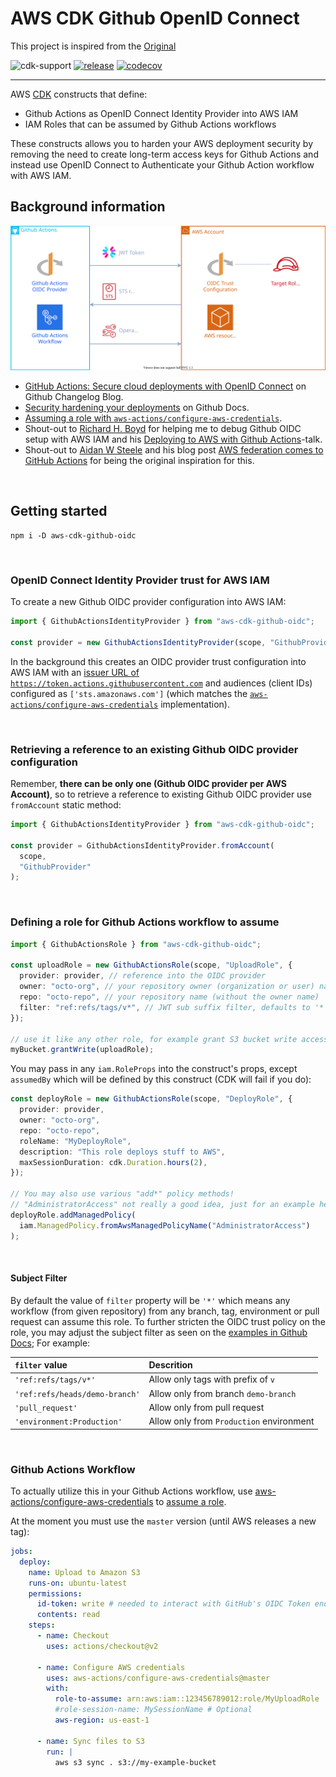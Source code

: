 # AWS CDK Github OpenID Connect

This project is inspired from the [Original](https://github.com/aripalo/aws-cdk-github-oidc)

![cdk-support](https://img.shields.io/badge/cdk-%20typescript%20|%20python%20-informational "TypeScript | Python")
[![release](https://github.com/aripalo/aws-cdk-github-oidc/actions/workflows/release.yml/badge.svg)](https://github.com/aripalo/aws-cdk-github-oidc/actions/workflows/release.yml)
[![codecov](https://codecov.io/gh/aripalo/aws-cdk-github-oidc/branch/main/graph/badge.svg?token=5X44RM6J17)](https://codecov.io/gh/aripalo/aws-cdk-github-oidc)

---

AWS [CDK](https://aws.amazon.com/cdk/) constructs that define:

- Github Actions as OpenID Connect Identity Provider into AWS IAM
- IAM Roles that can be assumed by Github Actions workflows

These constructs allows you to harden your AWS deployment security by removing the need to create long-term access keys for Github Actions and instead use OpenID Connect to Authenticate your Github Action workflow with AWS IAM.

## Background information

![github-aws-oidc](/assets/github-aws-oidc.svg "Github OIDC with AWS")

- [GitHub Actions: Secure cloud deployments with OpenID Connect](https://github.blog/changelog/2021-10-27-github-actions-secure-cloud-deployments-with-openid-connect/) on Github Changelog Blog.
- [Security hardening your deployments](https://docs.github.com/en/actions/deployment/security-hardening-your-deployments) on Github Docs.
- [Assuming a role with `aws-actions/configure-aws-credentials`](https://github.com/aws-actions/configure-aws-credentials#assuming-a-role).
- Shout-out to [Richard H. Boyd](https://twitter.com/rchrdbyd) for helping me to debug Github OIDC setup with AWS IAM and his [Deploying to AWS with Github Actions](https://www.githubuniverse.com/2021/session/692586/deploying-to-aws-with-github-actions)-talk.
- Shout-out to [Aidan W Steele](https://twitter.com/__steele) and his blog post [AWS federation comes to GitHub Actions](https://awsteele.com/blog/2021/09/15/aws-federation-comes-to-github-actions.html) for being the original inspiration for this.

<br/>

## Getting started

```shell
npm i -D aws-cdk-github-oidc
```

<br/>

### OpenID Connect Identity Provider trust for AWS IAM

To create a new Github OIDC provider configuration into AWS IAM:

```ts
import { GithubActionsIdentityProvider } from "aws-cdk-github-oidc";

const provider = new GithubActionsIdentityProvider(scope, "GithubProvider");
```

In the background this creates an OIDC provider trust configuration into AWS IAM with an [issuer URL of `https://token.actions.githubusercontent.com`](https://docs.github.com/en/actions/deployment/security-hardening-your-deployments/configuring-openid-connect-in-amazon-web-services#adding-the-identity-provider-to-aws) and audiences (client IDs) configured as `['sts.amazonaws.com']` (which matches the [`aws-actions/configure-aws-credentials`](https://docs.github.com/en/actions/deployment/security-hardening-your-deployments/configuring-openid-connect-in-amazon-web-services#adding-the-identity-provider-to-aws) implementation).

<br/>

### Retrieving a reference to an existing Github OIDC provider configuration

Remember, **there can be only one (Github OIDC provider per AWS Account)**, so to retrieve a reference to existing Github OIDC provider use `fromAccount` static method:

```ts
import { GithubActionsIdentityProvider } from "aws-cdk-github-oidc";

const provider = GithubActionsIdentityProvider.fromAccount(
  scope,
  "GithubProvider"
);
```

<br/>

### Defining a role for Github Actions workflow to assume

```ts
import { GithubActionsRole } from "aws-cdk-github-oidc";

const uploadRole = new GithubActionsRole(scope, "UploadRole", {
  provider: provider, // reference into the OIDC provider
  owner: "octo-org", // your repository owner (organization or user) name
  repo: "octo-repo", // your repository name (without the owner name)
  filter: "ref:refs/tags/v*", // JWT sub suffix filter, defaults to '*'
});

// use it like any other role, for example grant S3 bucket write access:
myBucket.grantWrite(uploadRole);
```

You may pass in any `iam.RoleProps` into the construct's props, except `assumedBy` which will be defined by this construct (CDK will fail if you do):

```ts
const deployRole = new GithubActionsRole(scope, "DeployRole", {
  provider: provider,
  owner: "octo-org",
  repo: "octo-repo",
  roleName: "MyDeployRole",
  description: "This role deploys stuff to AWS",
  maxSessionDuration: cdk.Duration.hours(2),
});

// You may also use various "add*" policy methods!
// "AdministratorAccess" not really a good idea, just for an example here:
deployRole.addManagedPolicy(
  iam.ManagedPolicy.fromAwsManagedPolicyName("AdministratorAccess")
);
```

<br/>

#### Subject Filter

By default the value of `filter` property will be `'*'` which means any workflow (from given repository) from any branch, tag, environment or pull request can assume this role. To further stricten the OIDC trust policy on the role, you may adjust the subject filter as seen on the [examples in Github Docs](https://docs.github.com/en/actions/deployment/security-hardening-your-deployments/about-security-hardening-with-openid-connect#configuring-the-oidc-trust-with-the-cloud); For example:

| `filter` value                 | Descrition                               |
| :----------------------------- | :--------------------------------------- |
| `'ref:refs/tags/v*'`           | Allow only tags with prefix of `v`       |
| `'ref:refs/heads/demo-branch'` | Allow only from branch `demo-branch`     |
| `'pull_request'`               | Allow only from pull request             |
| `'environment:Production'`     | Allow only from `Production` environment |

<br/>

### Github Actions Workflow

To actually utilize this in your Github Actions workflow, use [aws-actions/configure-aws-credentials](https://github.com/aws-actions/configure-aws-credentials) to [assume a role](https://github.com/aws-actions/configure-aws-credentials#assuming-a-role).

At the moment you must use the `master` version (until AWS releases a new tag):

```yaml
jobs:
  deploy:
    name: Upload to Amazon S3
    runs-on: ubuntu-latest
    permissions:
      id-token: write # needed to interact with GitHub's OIDC Token endpoint.
      contents: read
    steps:
      - name: Checkout
        uses: actions/checkout@v2

      - name: Configure AWS credentials
        uses: aws-actions/configure-aws-credentials@master
        with:
          role-to-assume: arn:aws:iam::123456789012:role/MyUploadRole
          #role-session-name: MySessionName # Optional
          aws-region: us-east-1

      - name: Sync files to S3
        run: |
          aws s3 sync . s3://my-example-bucket
```

<br/>

